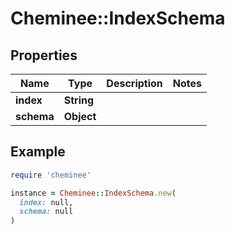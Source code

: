 # Cheminee::IndexSchema

## Properties

| Name | Type | Description | Notes |
| ---- | ---- | ----------- | ----- |
| **index** | **String** |  |  |
| **schema** | **Object** |  |  |

## Example

```ruby
require 'cheminee'

instance = Cheminee::IndexSchema.new(
  index: null,
  schema: null
)
```

